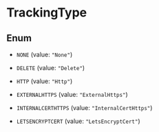 

# TrackingType

## Enum


* `NONE` (value: `"None"`)

* `DELETE` (value: `"Delete"`)

* `HTTP` (value: `"Http"`)

* `EXTERNALHTTPS` (value: `"ExternalHttps"`)

* `INTERNALCERTHTTPS` (value: `"InternalCertHttps"`)

* `LETSENCRYPTCERT` (value: `"LetsEncryptCert"`)



